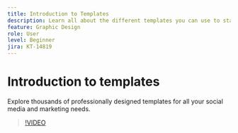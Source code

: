 ```yaml
---
title: Introduction to Templates
description: Learn all about the different templates you can use to start your projects
feature: Graphic Design
role: User
level: Beginner
jira: KT-14819
---
```

# Introduction to templates

Explore thousands of professionally designed templates for all your social media and marketing needs.

>[!VIDEO](https://video.tv.adobe.com/v/3426927?quality=12&learn=on&hidetitle=true)
